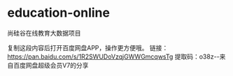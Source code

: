 # education-online
尚硅谷在线教育大数据项目

复制这段内容后打开百度网盘APP，操作更方便哦。
链接： https://pan.baidu.com/s/1R2SWUDoVzqjGWWGmcqwsTg 
提取码：o38z--来自百度网盘超级会员V7的分享
